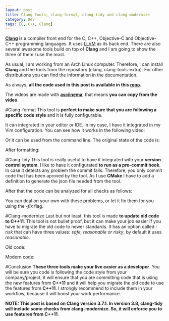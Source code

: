 ```yaml
---
layout: post
title: Clang tools; clang-format, clang-tidy and clang-modernize 
category: Dev
tags: [C, C++, Clang]
---
```


**[Clang](http://clang.llvm.org/)** is a compiler front end for the C, C++, Objective-C and Objective-C++ programming languages. It uses [LLVM](http://llvm.org/) as its back end. There are also several awesome tools build on top of **Clang** and I am going to show the three of them I use the most.

As usual, I am working from an Arch Linux computer. Therefore, I can install **Clang** and the tools from the repository (clang, clang-tools-extra). For other distributions you can find the information in the documentation.

As always, **all the code used in this post is available in this [repo](https://github.com/maitesin/blog/tree/master/clang_tools_2016_01_29)**.

The videos are made with **[asciinema](https://asciinema.org/)**, that means **you can copy from the video**.

#Clang-format
This tool is **perfect to make sure that you are following a specific code style** and it is fully configurable.

It can integrated in your editor or IDE. In my case, I have it integrated in my Vim configuration. You can see how it works in the following video:
<script type="text/javascript" src="https://asciinema.org/a/eas94n9bjs27c35xuix875xum.js" id="asciicast-eas94n9bjs27c35xuix875xum" async></script>

Or it can be used from the command line. The original state of the code is:
<script src="https://gist.github.com/maitesin/b5df2700cea555ac1864.js"></script>
After formatting:
<script src="https://gist.github.com/maitesin/c1baed4716e1c705ca66.js"></script>

#Clang-tidy
This tool is really useful to have it integrated with your **version control system**. I like to have it configurated **to run as a pre-commit hook**. In case it detects any problem the commit fails. Therefore, you only commit code that has been aproved by the tool. As I use **CMake** I have to add a definition to generate the json file needed from the tool.
<script src="https://gist.github.com/maitesin/ab1e5b174817769022fd.js"></script>
After that the code can be analyzed for all checks as follows:
<script src="https://gist.github.com/maitesin/431f35fcce8275df739b.js"></script>
You can deal on your own with these problems, or let it fix them for you using the *-fix* flag.
<script type="text/javascript" src="https://asciinema.org/a/def6c40kpd94p12i6e207gd4m.js" id="asciicast-def6c40kpd94p12i6e207gd4m" async></script>

#Clang-modernize
Last but not least, this tool is made **to update old code to C++11**. This tool is not bullet proof, but it can make your job easier if you have to migrate the old code to newer standards. It has an option called *-risk* that can have three values: *safe, reasonable or risky*, by default it uses *reasonable*.

Old code:
<script src="https://gist.github.com/maitesin/fd8c3f63372db48afeb6.js"></script>
Modern code:
<script src="https://gist.github.com/maitesin/c08f7faa41f6ca453228.js"></script>

#Conclusion
**These three tools make your live easier as a developer**. You will be sure you code is following the code style from your company/project, it will ensure that you are committing code that is using the new features from **C++11** and it will help you migrate the old code to use the features from **C++11**. I strongly recommend to include them in your workflow, because it will boost your work performance.

**NOTE: This post is based on **Clang** version 3.7.1. In version 3.8, clang-tidy will include some checks from clang-modernize. So, it will enforce you to use features from C++11**.
